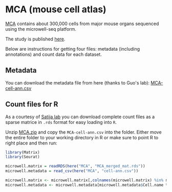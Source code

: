 # MCA (mouse cell atlas)

[MCA](http://bis.zju.edu.cn/MCA/) contains about 300,000 cells from major mouse organs sequenced using the microwell-seq platform.

The study is published [here](https://www.cell.com/cell/abstract/S0092-8674(18)30116-8).

Below are instructions for getting four files: metadata (including annotations) and count data for each dataset.

## Metadata

You can download the metadata file from here (thanks to Guo's lab):
[MCA-cell-ann.csv](https://github.com/czi-hca-comp-tools/easy-data/blob/MCA/datasets/mouse-cell-atlas/MCA-cell-ann.csv)

## Count files for R

As a courtesy of [Satija lab](http://satijalab.org/seurat/mca.html) you can download complete count files as a sparse matrice in `.rds` format for easy loading into `R`. 

Unzip [MCA.zip](https://www.dropbox.com/s/8d8t4od38oojs6i/MCA.zip?dl=1) and copy the `MCA-cell-ann.csv` into the folder. Either move the entire folder to your working directory in R or make sure to point R to right place and then run:

```R
library(Matrix)
library(Seurat)

microwell.matrix = readRDS(here("MCA", "MCA_merged_mat.rds"))
microwell.metadata = read_csv(here("MCA", "cell-ann.csv"))

microwell.matrix <- microwell.matrix[,colnames(microwell.matrix) %in% microwell.metadata$Cell.name]
microwell.metadata <- microwell.metadata[microwell.metadata$Cell.name %in% colnames(microwell.matrix),]
```
